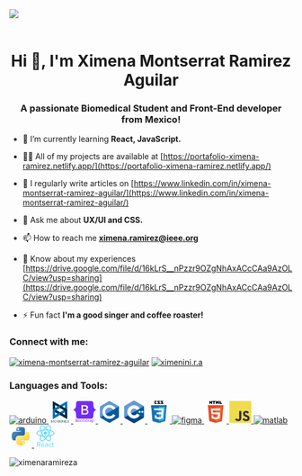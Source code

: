 <img src="https://github.com/Anmol-Baranwal/Cool-GIFs-For-GitHub/assets/74038190/80728820-e06b-4f96-9c9e-9df46f0cc0a5" width="900">
<br><br>

<h1 align="center">Hi 👋, I'm Ximena Montserrat Ramirez Aguilar</h1>
<h3 align="center">A passionate Biomedical Student and Front-End developer from Mexico!</h3>

- 🌱 I’m currently learning **React, JavaScript.**

- 👨‍💻 All of my projects are available at [https://portafolio-ximena-ramirez.netlify.app/](https://portafolio-ximena-ramirez.netlify.app/)

- 📝 I regularly write articles on [https://www.linkedin.com/in/ximena-montserrat-ramirez-aguilar/](https://www.linkedin.com/in/ximena-montserrat-ramirez-aguilar/)

- 💬 Ask me about **UX/UI and CSS.**

- 📫 How to reach me **ximena.ramirez@ieee.org**

- 📄 Know about my experiences [https://drive.google.com/file/d/16kLrS__nPzzr9OZgNhAxACcCAa9AzOLC/view?usp=sharing](https://drive.google.com/file/d/16kLrS__nPzzr9OZgNhAxACcCAa9AzOLC/view?usp=sharing)

- ⚡ Fun fact **I'm a good singer and coffee roaster!**

<h3 align="left">Connect with me:</h3>
<p align="left">
<a href="https://linkedin.com/in/ximena-montserrat-ramirez-aguilar" target="blank"><img align="center" src="https://raw.githubusercontent.com/rahuldkjain/github-profile-readme-generator/master/src/images/icons/Social/linked-in-alt.svg" alt="ximena-montserrat-ramirez-aguilar" height="30" width="40" /></a>
<a href="https://instagram.com/ximenini.r.a" target="blank"><img align="center" src="https://raw.githubusercontent.com/rahuldkjain/github-profile-readme-generator/master/src/images/icons/Social/instagram.svg" alt="ximenini.r.a" height="30" width="40" /></a>
</p>

<h3 align="left">Languages and Tools:</h3>
<p align="left"> <a href="https://www.arduino.cc/" target="_blank" rel="noreferrer"> <img src="https://cdn.worldvectorlogo.com/logos/arduino-1.svg" alt="arduino" width="40" height="40"/> </a> <a href="https://backbonejs.org" target="_blank" rel="noreferrer"> <img src="https://raw.githubusercontent.com/devicons/devicon/master/icons/backbonejs/backbonejs-original-wordmark.svg" alt="backbonejs" width="40" height="40"/> </a> <a href="https://getbootstrap.com" target="_blank" rel="noreferrer"> <img src="https://raw.githubusercontent.com/devicons/devicon/master/icons/bootstrap/bootstrap-plain-wordmark.svg" alt="bootstrap" width="40" height="40"/> </a> <a href="https://www.cprogramming.com/" target="_blank" rel="noreferrer"> <img src="https://raw.githubusercontent.com/devicons/devicon/master/icons/c/c-original.svg" alt="c" width="40" height="40"/> </a> <a href="https://www.w3schools.com/cpp/" target="_blank" rel="noreferrer"> <img src="https://raw.githubusercontent.com/devicons/devicon/master/icons/cplusplus/cplusplus-original.svg" alt="cplusplus" width="40" height="40"/> </a> <a href="https://www.w3schools.com/css/" target="_blank" rel="noreferrer"> <img src="https://raw.githubusercontent.com/devicons/devicon/master/icons/css3/css3-original-wordmark.svg" alt="css3" width="40" height="40"/> </a> <a href="https://www.figma.com/" target="_blank" rel="noreferrer"> <img src="https://www.vectorlogo.zone/logos/figma/figma-icon.svg" alt="figma" width="40" height="40"/> </a> <a href="https://www.w3.org/html/" target="_blank" rel="noreferrer"> <img src="https://raw.githubusercontent.com/devicons/devicon/master/icons/html5/html5-original-wordmark.svg" alt="html5" width="40" height="40"/> </a> <a href="https://developer.mozilla.org/en-US/docs/Web/JavaScript" target="_blank" rel="noreferrer"> <img src="https://raw.githubusercontent.com/devicons/devicon/master/icons/javascript/javascript-original.svg" alt="javascript" width="40" height="40"/> </a> <a href="https://www.mathworks.com/" target="_blank" rel="noreferrer"> <img src="https://upload.wikimedia.org/wikipedia/commons/2/21/Matlab_Logo.png" alt="matlab" width="40" height="40"/> </a> <a href="https://www.python.org" target="_blank" rel="noreferrer"> <img src="https://raw.githubusercontent.com/devicons/devicon/master/icons/python/python-original.svg" alt="python" width="40" height="40"/> </a> <a href="https://reactjs.org/" target="_blank" rel="noreferrer"> <img src="https://raw.githubusercontent.com/devicons/devicon/master/icons/react/react-original-wordmark.svg" alt="react" width="40" height="40"/> </a> </p>

<p><img align="center" src="https://github-readme-stats.vercel.app/api/top-langs?username=ximenaramireza&show_icons=true&locale=en&layout=compact" alt="ximenaramireza" /></p>
